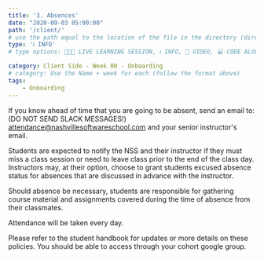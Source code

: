 ```yaml
---
title: '3. Absences'
date: "2020-09-03 05:00:00"
path: '/client/'
# use the path equal to the location of the file in the directory (directory structure)
type: 'ℹ️ INFO'
# type options: 👩🏽‍🏫 LIVE LEARNING SESSION, ℹ️ INFO, 🎥 VIDEO, 💻 CODE ALONG, 🥼LAB, ↩️ REVIEW/NOTES, 👥 GROUP LEARNING, 👷🏼‍♂️ GROUP PROJECT, 🧠 ASSESSMENT, 📝 ASSIGNMENT

category: Client Side - Week 00 - Onboarding
# category: Use the Name + week for each (follow the format above)
tags: 
    - Onboarding
---
```


If you know ahead of time that you are going to be absent, send an email to: (DO NOT SEND SLACK MESSAGES!)
[attendance@nashvillesoftwareschool.com](mailto:attendance@nashvillesoftwareschool.com) and your senior instructor's email.

Students are expected to notify the NSS and their instructor if they must miss a class session or need to leave class prior to the end of the class day. Instructors may, at their option, choose to grant students excused absence status for absences that are discussed in advance with the instructor.

Should absence be necessary, students are responsible for gathering course material and assignments covered during the time of absence from their classmates.

Attendance will be taken every day.

Please refer to the student handbook for updates or more details on these policies. You should be able to access through your cohort google group.
